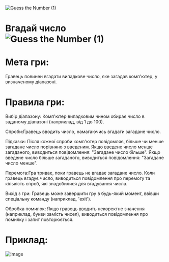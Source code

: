 ![Guess the Number (1)](https://github.com/Joi7e0/Guess-the-Number/assets/175101157/89755369-4369-4f11-8154-a8bfb26a6e57)

# Вгадай число ![Guess the Number (1)](https://github.com/Joi7e0/Guess-the-Number/assets/175101157/89755369-4369-4f11-8154-a8bfb26a6e57)
# Мета гри:
Гравець повинен вгадати випадкове число, яке загадав комп'ютер, у визначеному діапазоні.

# Правила гри:

Вибір діапазону: Комп'ютер випадковим чином обирає число в заданому діапазоні (наприклад, від 1 до 100).

Спроби:Гравець вводить число, намагаючись вгадати загадане число.

Підказки: Після кожної спроби комп'ютер повідомляє, більше чи менше загадане число порівняно з введеним.
Якщо введене число менше загаданого, виводиться повідомлення: "Загадане число більше".
Якщо введене число більше загаданого, виводиться повідомлення: "Загадане число менше".

Перемога:Гра триває, поки гравець не вгадає загадане число. Коли гравець вгадує число, виводиться повідомлення про перемогу та кількість спроб, які знадобилися для вгадування числа.

Вихід з гри: Гравець може завершити гру в будь-який момент, ввівши спеціальну команду (наприклад, 'exit').

Обробка помилок: Якщо гравець вводить некоректне значення (наприклад, букви замість чисел), виводиться повідомлення про помилку і запит повторюється.

# Приклад:

![image](https://github.com/Joi7e0/Guess-the-Number/assets/175101157/149b169b-6dc7-400e-b90e-f9b511589239)
